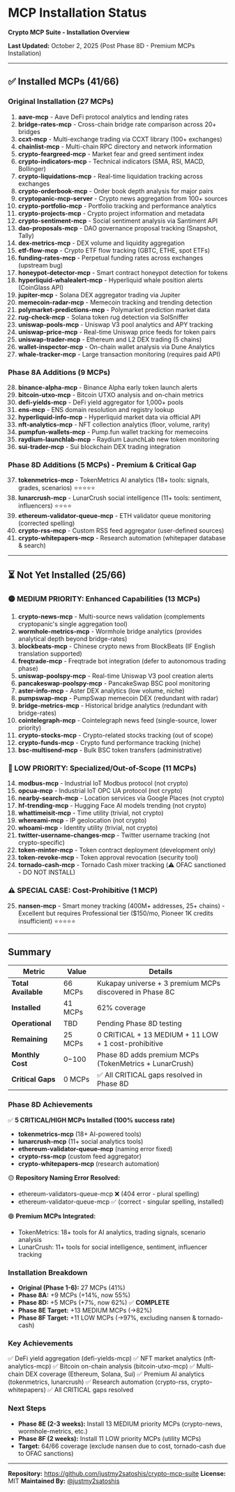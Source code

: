 # MCP Installation Status
**Crypto MCP Suite - Installation Overview**

**Last Updated:** October 2, 2025 (Post Phase 8D - Premium MCPs Installation)

---

## ✅ Installed MCPs (41/66)

### Original Installation (27 MCPs)
1. **aave-mcp** - Aave DeFi protocol analytics and lending rates
2. **bridge-rates-mcp** - Cross-chain bridge rate comparison across 20+ bridges
3. **ccxt-mcp** - Multi-exchange trading via CCXT library (100+ exchanges)
4. **chainlist-mcp** - Multi-chain RPC directory and network information
5. **crypto-feargreed-mcp** - Market fear and greed sentiment index
6. **crypto-indicators-mcp** - Technical indicators (SMA, RSI, MACD, Bollinger)
7. **crypto-liquidations-mcp** - Real-time liquidation tracking across exchanges
8. **crypto-orderbook-mcp** - Order book depth analysis for major pairs
9. **cryptopanic-mcp-server** - Crypto news aggregation from 100+ sources
10. **crypto-portfolio-mcp** - Portfolio tracking and performance analytics
11. **crypto-projects-mcp** - Crypto project information and metadata
12. **crypto-sentiment-mcp** - Social sentiment analysis via Santiment API
13. **dao-proposals-mcp** - DAO governance proposal tracking (Snapshot, Tally)
14. **dex-metrics-mcp** - DEX volume and liquidity aggregation
15. **etf-flow-mcp** - Crypto ETF flow tracking (GBTC, ETHE, spot ETFs)
16. **funding-rates-mcp** - Perpetual funding rates across exchanges (upstream bug)
17. **honeypot-detector-mcp** - Smart contract honeypot detection for tokens
18. **hyperliquid-whalealert-mcp** - Hyperliquid whale position alerts (CoinGlass API)
19. **jupiter-mcp** - Solana DEX aggregator trading via Jupiter
20. **memecoin-radar-mcp** - Memecoin tracking and trending detection
21. **polymarket-predictions-mcp** - Polymarket prediction market data
22. **rug-check-mcp** - Solana token rug detection via SolSniffer
23. **uniswap-pools-mcp** - Uniswap V3 pool analytics and APY tracking
24. **uniswap-price-mcp** - Real-time Uniswap price feeds for token pairs
25. **uniswap-trader-mcp** - Ethereum and L2 DEX trading (5 chains)
26. **wallet-inspector-mcp** - On-chain wallet analysis via Dune Analytics
27. **whale-tracker-mcp** - Large transaction monitoring (requires paid API)

### Phase 8A Additions (9 MCPs)
28. **binance-alpha-mcp** - Binance Alpha early token launch alerts
29. **bitcoin-utxo-mcp** - Bitcoin UTXO analysis and on-chain metrics
30. **defi-yields-mcp** - DeFi yield aggregator for 1,000+ pools
31. **ens-mcp** - ENS domain resolution and registry lookup
32. **hyperliquid-info-mcp** - Hyperliquid market data via official API
33. **nft-analytics-mcp** - NFT collection analytics (floor, volume, rarity)
34. **pumpfun-wallets-mcp** - Pump.fun wallet tracking for memecoins
35. **raydium-launchlab-mcp** - Raydium LaunchLab new token monitoring
36. **sui-trader-mcp** - Sui blockchain DEX trading integration

### Phase 8D Additions (5 MCPs) - Premium & Critical Gap
37. **tokenmetrics-mcp** - TokenMetrics AI analytics (18+ tools: signals, grades, scenarios) ⭐⭐⭐⭐⭐
38. **lunarcrush-mcp** - LunarCrush social intelligence (11+ tools: sentiment, influencers) ⭐⭐⭐⭐
39. **ethereum-validator-queue-mcp** - ETH validator queue monitoring (corrected spelling)
40. **crypto-rss-mcp** - Custom RSS feed aggregator (user-defined sources)
41. **crypto-whitepapers-mcp** - Research automation (whitepaper database & search)

---

## ⏳ Not Yet Installed (25/66)

### 🟡 MEDIUM PRIORITY: Enhanced Capabilities (13 MCPs)
1. **crypto-news-mcp** - Multi-source news validation (complements cryptopanic's single aggregation tool)
2. **wormhole-metrics-mcp** - Wormhole bridge analytics (provides analytical depth beyond bridge-rates)
3. **blockbeats-mcp** - Chinese crypto news from BlockBeats (IF English translation supported)
4. **freqtrade-mcp** - Freqtrade bot integration (defer to autonomous trading phase)
5. **uniswap-poolspy-mcp** - Real-time Uniswap V3 pool creation alerts
6. **pancakeswap-poolspy-mcp** - PancakeSwap BSC pool monitoring
7. **aster-info-mcp** - Aster DEX analytics (low volume, niche)
8. **pumpswap-mcp** - PumpSwap memecoin DEX (redundant with radar)
9. **bridge-metrics-mcp** - Historical bridge analytics (redundant with bridge-rates)
10. **cointelegraph-mcp** - Cointelegraph news feed (single-source, lower priority)
11. **crypto-stocks-mcp** - Crypto-related stocks tracking (out of scope)
12. **crypto-funds-mcp** - Crypto fund performance tracking (niche)
13. **bsc-multisend-mcp** - Bulk BSC token transfers (administrative)

### 🔵 LOW PRIORITY: Specialized/Out-of-Scope (11 MCPs)
14. **modbus-mcp** - Industrial IoT Modbus protocol (not crypto)
15. **opcua-mcp** - Industrial IoT OPC UA protocol (not crypto)
16. **nearby-search-mcp** - Location services via Google Places (not crypto)
17. **hf-trending-mcp** - Hugging Face AI models trending (not crypto)
18. **whattimeisit-mcp** - Time utility (trivial, not crypto)
19. **whereami-mcp** - IP geolocation (not crypto)
20. **whoami-mcp** - Identity utility (trivial, not crypto)
21. **twitter-username-changes-mcp** - Twitter username tracking (not crypto-specific)
22. **token-minter-mcp** - Token contract deployment (development only)
23. **token-revoke-mcp** - Token approval revocation (security tool)
24. **tornado-cash-mcp** - Tornado Cash mixer tracking (⚠️ OFAC sanctioned - DO NOT INSTALL)

### ⚠️ SPECIAL CASE: Cost-Prohibitive (1 MCP)
25. **nansen-mcp** - Smart money tracking (400M+ addresses, 25+ chains) - Excellent but requires Professional tier ($150/mo, Pioneer 1K credits insufficient) ⭐⭐⭐⭐⭐

---

## Summary

| Metric | Value | Details |
|--------|-------|---------|
| **Total Available** | 66 MCPs | Kukapay universe + 3 premium MCPs discovered in Phase 8C |
| **Installed** | 41 MCPs | 62% coverage |
| **Operational** | TBD | Pending Phase 8D testing |
| **Remaining** | 25 MCPs | 0 CRITICAL + 13 MEDIUM + 11 LOW + 1 cost-prohibitive |
| **Monthly Cost** | $0-$100 | Phase 8D adds premium MCPs (TokenMetrics + LunarCrush) |
| **Critical Gaps** | 0 MCPs | ✅ All CRITICAL gaps resolved in Phase 8D |

### Phase 8D Achievements
✅ **5 CRITICAL/HIGH MCPs Installed (100% success rate)**
- **tokenmetrics-mcp** (18+ AI-powered tools)
- **lunarcrush-mcp** (11+ social analytics tools)
- **ethereum-validator-queue-mcp** (naming error fixed)
- **crypto-rss-mcp** (custom feed aggregator)
- **crypto-whitepapers-mcp** (research automation)

🟡 **Repository Naming Error Resolved:**
- ethereum-validators-queue-mcp ❌ (404 error - plural spelling)
- ethereum-validator-queue-mcp ✅ (correct - singular spelling, installed)

🟢 **Premium MCPs Integrated:**
- TokenMetrics: 18+ tools for AI analytics, trading signals, scenario analysis
- LunarCrush: 11+ tools for social intelligence, sentiment, influencer tracking

### Installation Breakdown
- **Original (Phase 1-6):** 27 MCPs (41%)
- **Phase 8A:** +9 MCPs (+14%, now 55%)
- **Phase 8D:** +5 MCPs (+7%, now 62%) ✅ **COMPLETE**
- **Phase 8E Target:** +13 MEDIUM MCPs (→82%)
- **Phase 8F Target:** +11 LOW MCPs (→97%, excluding nansen & tornado-cash)

### Key Achievements
✅ DeFi yield aggregation (defi-yields-mcp)
✅ NFT market analytics (nft-analytics-mcp)
✅ Bitcoin on-chain analysis (bitcoin-utxo-mcp)
✅ Multi-chain DEX coverage (Ethereum, Solana, Sui)
✅ Premium AI analytics (tokenmetrics, lunarcrush)
✅ Research automation (crypto-rss, crypto-whitepapers)
✅ All CRITICAL gaps resolved

### Next Steps
- **Phase 8E (2-3 weeks):** Install 13 MEDIUM priority MCPs (crypto-news, wormhole-metrics, etc.)
- **Phase 8F (2 weeks):** Install 11 LOW priority MCPs (utility MCPs)
- **Target:** 64/66 coverage (exclude nansen due to cost, tornado-cash due to OFAC sanctions)

---

**Repository:** https://github.com/justmy2satoshis/crypto-mcp-suite
**License:** MIT
**Maintained By:** [@justmy2satoshis](https://github.com/justmy2satoshis)
